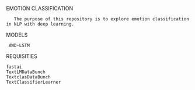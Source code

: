 EMOTION CLASSIFICATION

       The purpose of this repository is to explore emotion classification in NLP with deep learning.
       
MODELS
   
  
     AWD-LSTM


REQUISITIES
    
    fastai
    TextLMDataBunch
    TextclasDataBunch
    TextClassifierLearner
